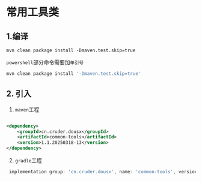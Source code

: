 # 常用工具类

## 1.编译

```shell
mvn clean package install -Dmaven.test.skip=true
```

`powershell`部分命令需要加`单引号`

```powershell
mvn clean package install '-Dmaven.test.skip=true'
```

## 2. 引入

1. `maven`工程

```xml

<dependency>
    <groupId>cn.cruder.dousx</groupId>
    <artifactId>common-tools</artifactId>
    <version>1.1.20250318-13</version>
</dependency>
```

2. `gradle`工程

```groovy
 implementation group: 'cn.cruder.dousx', name: 'common-tools', version: '1.1.20250318-13'
```

